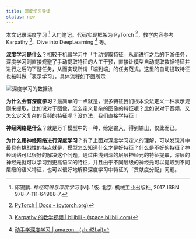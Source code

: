 ```yaml
---
title: 深度学习导读
status: new
---
```


本文记录深度学习 [^book] 入门笔记。代码实现框架为 PyTorch [^pytorch]，教学内容参考 Karpathy [^karpathy]、Dive into DeepLearning [^d2l] 等。

[^book]: 邱锡鹏. *神经网络与深度学习* [M]. 1版. 北京: 机械工业出版社, 2017. ISBN 978-7-111-64968-7.
[^pytorch]: [PyTorch | Docs - (pytorch.org)](https://pytorch.org/docs/stable/index.html)
[^karpathy]: [Karpathy 的教学视频 | bilibili - (space.bilibili.com)](https://space.bilibili.com/3129054/lists/874339)
[^d2l]: [动手学深度学习 | amazon - (zh.d2l.ai)](https://zh.d2l.ai/index.html)

**深度学习是什么**？相较于机器学习中「手动提取特征」从而进行之后的下游任务，深度学习则直接规避了手动提取特征的人工干预，直接让模型自动提取数据特征并进行之后的下游任务，从而实现所谓「端到端」的任务范式。这里的自动提取特征也被叫做「表示学习」，具体流程如下图所示：

![深度学习的数据流](https://cdn.dwj601.cn/images/20250414095422770.png)

**为什么会有深度学习**？最简单的一点就是，很多特征我们根本没法定义一种表示规则来提取，比如说对于图像，怎么定义复杂的图像的特征呢？比如说对于音频，又怎么定义复杂的音频的特征呢？没办法，我们直接学特征！

**神经网络是什么**？就是万千模型中的一种，给定输入，得到输出，仅此而已。

**为什么用神经网络进行深度学习**？有了上面对深度学习定义的理解，可以发现其中最具有挑战性的特点就是，模型怎么知道什么才是好特征？什么是不好的特征？神经网络可以很好的解决这个问题。通过由浅到深的层层神经元的特征提取，深层的神经元就可以学习到更高语义的特征，并且由于不同层级的神经元可以提取到不同层级的语义特征，也可以很好地解释深度学习中特征的「贡献度分配」问题。
